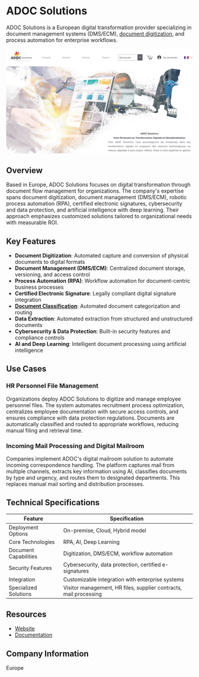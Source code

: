 # ADOC Solutions

ADOC Solutions is a European digital transformation provider specializing in document management systems (DMS/ECM), [document digitization](../../capabilities/ocr/index.md), and process automation for enterprise workflows.

![ADOC Solutions](./assets/adoc-solutions.png)

## Overview

Based in Europe, ADOC Solutions focuses on digital transformation through document flow management for organizations. The company's expertise spans document digitization, document management (DMS/ECM), robotic process automation (RPA), certified electronic signatures, cybersecurity and data protection, and artificial intelligence with deep learning. Their approach emphasizes customized solutions tailored to organizational needs with measurable ROI.

## Key Features

- **Document Digitization**: Automated capture and conversion of physical documents to digital formats
- **Document Management (DMS/ECM)**: Centralized document storage, versioning, and access control
- **Process Automation (RPA)**: Workflow automation for document-centric business processes
- **Certified Electronic Signature**: Legally compliant digital signature integration
- **[Document Classification](../../capabilities/classification/index.md)**: Automated document categorization and routing
- **Data Extraction**: Automated extraction from structured and unstructured documents
- **Cybersecurity & Data Protection**: Built-in security features and compliance controls
- **AI and Deep Learning**: Intelligent document processing using artificial intelligence

## Use Cases

### HR Personnel File Management

Organizations deploy ADOC Solutions to digitize and manage employee personnel files. The system automates recruitment process optimization, centralizes employee documentation with secure access controls, and ensures compliance with data protection regulations. Documents are automatically classified and routed to appropriate workflows, reducing manual filing and retrieval time.

### Incoming Mail Processing and Digital Mailroom

Companies implement ADOC's digital mailroom solution to automate incoming correspondence handling. The platform captures mail from multiple channels, extracts key information using AI, classifies documents by type and urgency, and routes them to designated departments. This replaces manual mail sorting and distribution processes.

## Technical Specifications

| Feature | Specification |
|---------|---------------|
| Deployment Options | On-premise, Cloud, Hybrid model |
| Core Technologies | RPA, AI, Deep Learning |
| Document Capabilities | Digitization, DMS/ECM, workflow automation |
| Security Features | Cybersecurity, data protection, certified e-signatures |
| Integration | Customizable integration with enterprise systems |
| Specialized Solutions | Visitor management, HR files, supplier contracts, mail processing |

## Resources

- [Website](https://www.adoc-solutions.eu)
- [Documentation](https://www.adoc-solutions.eu/documentation)

## Company Information

Europe